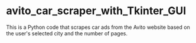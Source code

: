 # avito_car_scraper_with_Tkinter_GUI
This is a Python code that scrapes car ads from the Avito website based on the user's selected city and the number of pages. 
